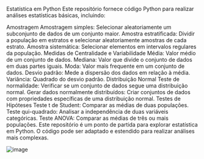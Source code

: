 Estatística em Python
Este repositório fornece código Python para realizar análises estatísticas básicas, incluindo:

Amostragem
Amostragem simples: Selecionar aleatoriamente um subconjunto de dados de um conjunto maior.
Amostra estratificada: Dividir a população em estratos e selecionar aleatoriamente amostras de cada estrato.
Amostra sistemática: Selecionar elementos em intervalos regulares da população.
Medidas de Centralidade e Variabilidade
Média: Valor médio de um conjunto de dados.
Mediana: Valor que divide o conjunto de dados em duas partes iguais.
Moda: Valor mais frequente em um conjunto de dados.
Desvio padrão: Mede a dispersão dos dados em relação à média.
Variância: Quadrado do desvio padrão.
Distribuição Normal
Teste de normalidade: Verificar se um conjunto de dados segue uma distribuição normal.
Gerar dados normalmente distribuídos: Criar conjuntos de dados com propriedades específicas de uma distribuição normal.
Testes de Hipóteses
Teste t de Student: Comparar as médias de duas populações.
Teste qui-quadrado: Analisar a independência de duas variáveis categóricas.
Teste ANOVA: Comparar as médias de três ou mais populações.
Este repositório é um ponto de partida para explorar estatística em Python. O código pode ser adaptado e estendido para realizar análises mais complexas.

![image](https://github.com/Mendes9923/Estatitca-I-em-Python/assets/110001026/14256151-c179-4018-8b03-b49dcfa2821a)
